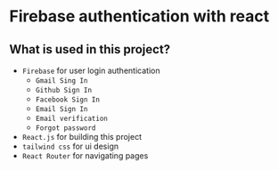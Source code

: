 # Firebase authentication with react

## What is used in this project?

- `Firebase` for user login authentication
    - `Gmail Sing In`
    - `Github Sign In`
    - `Facebook Sign In`
    - `Email Sign In`
    - `Email verification`
    - `Forgot password`
- `React.js` for building this project
- `tailwind css` for ui design
- `React Router` for navigating pages



